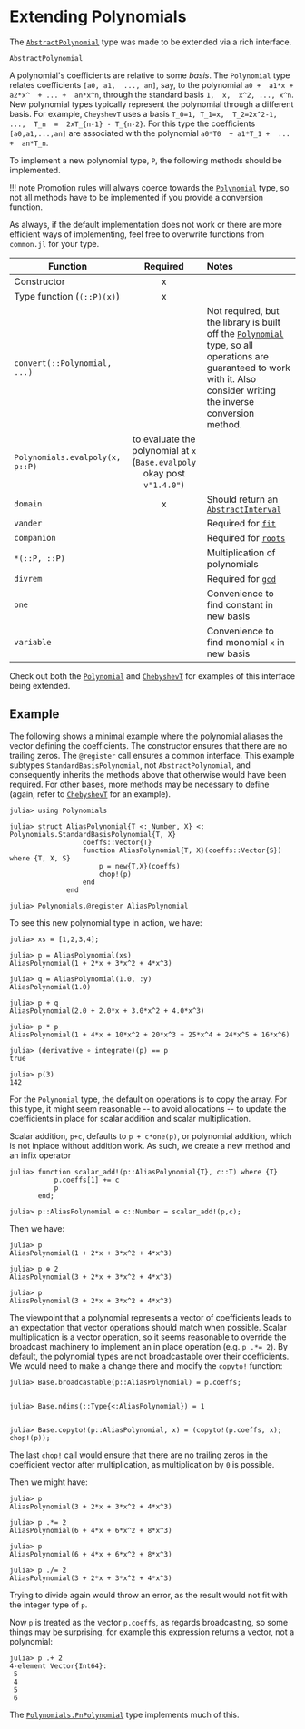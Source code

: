 # Extending Polynomials

The [`AbstractPolynomial`](@ref) type was made to be extended via a rich interface.

```@docs
AbstractPolynomial
```

A polynomial's  coefficients  are  relative to some *basis*. The `Polynomial` type relates coefficients  `[a0, a1,  ..., an]`, say,  to the  polynomial  `a0 +  a1*x + a2*x^  + ... +  an*x^n`,  through the standard  basis  `1,  x,  x^2, ..., x^n`.  New polynomial  types typically represent the polynomial through a different  basis. For example,  `CheyshevT` uses a basis  `T_0=1, T_1=x,  T_2=2x^2-1,  ...,  T_n  =  2xT_{n-1} - T_{n-2}`.  For this type  the  coefficients  `[a0,a1,...,an]` are associated with  the polynomial  `a0*T0  + a1*T_1 +  ...  +  an*T_n`.

To implement a new polynomial type, `P`, the following methods should
be implemented.

!!! note
    Promotion rules will always coerce towards the [`Polynomial`](@ref) type, so not all methods have to be implemented if you provide a conversion function.

As always, if the default implementation does not work or there are more efficient ways of implementing, feel free to overwrite functions from `common.jl` for your type.

| Function | Required | Notes |
|----------|:--------:|:------------|
| Constructor | x | |
| Type function (`(::P)(x)`) | x | |
| `convert(::Polynomial, ...)` | | Not required, but the library is built off the [`Polynomial`](@ref) type, so all operations are guaranteed to work with it. Also consider writing the inverse conversion method. |
| `Polynomials.evalpoly(x, p::P)` |  to evaluate the polynomial at `x` (`Base.evalpoly` okay post `v"1.4.0"`) |
| `domain` | x | Should return an  [`AbstractInterval`](https://invenia.github.io/Intervals.jl/stable/#Intervals-1) |
| `vander` | | Required for [`fit`](@ref) |
| `companion` | | Required for [`roots`](@ref) |
| `*(::P, ::P)` | | Multiplication of polynomials |
| `divrem` | | Required for [`gcd`](@ref)|
| `one`| | Convenience to find constant in new basis |
| `variable`| | Convenience to find monomial `x` in new  basis|

Check out both the [`Polynomial`](@ref) and [`ChebyshevT`](@ref) for examples of this interface being extended. 

## Example

The following shows a minimal example where the polynomial aliases the vector defining the coefficients. 
The constructor ensures that there are no trailing zeros. The `@register` call ensures a common interface. This example subtypes `StandardBasisPolynomial`, not `AbstractPolynomial`, and consequently inherits the methods above that otherwise would have been required. For other bases, more methods may be necessary to define (again, refer to [`ChebyshevT`](@ref) for an example).

```jldoctest AliasPolynomial
julia> using Polynomials

julia> struct AliasPolynomial{T <: Number, X} <: Polynomials.StandardBasisPolynomial{T, X}
                  coeffs::Vector{T}
                  function AliasPolynomial{T, X}(coeffs::Vector{S}) where {T, X, S}
                      p = new{T,X}(coeffs)
                      chop!(p)
                  end
              end

julia> Polynomials.@register AliasPolynomial
```

To see this new polynomial type in action, we have:

```jldoctest AliasPolynomial
julia> xs = [1,2,3,4];

julia> p = AliasPolynomial(xs)
AliasPolynomial(1 + 2*x + 3*x^2 + 4*x^3)

julia> q = AliasPolynomial(1.0, :y)
AliasPolynomial(1.0)

julia> p + q
AliasPolynomial(2.0 + 2.0*x + 3.0*x^2 + 4.0*x^3)

julia> p * p
AliasPolynomial(1 + 4*x + 10*x^2 + 20*x^3 + 25*x^4 + 24*x^5 + 16*x^6)

julia> (derivative ∘ integrate)(p) == p
true

julia> p(3)
142
```

For the `Polynomial` type, the default on operations is to copy the array. For this type, it might seem reasonable -- to avoid allocations -- to update the coefficients in place for scalar addition and scalar multiplication. 

Scalar addition, `p+c`, defaults to `p + c*one(p)`, or polynomial addition, which is not inplace without addition work. As such, we create a new method and an infix operator

```jldoctest AliasPolynomial
julia> function scalar_add!(p::AliasPolynomial{T}, c::T) where {T}
           p.coeffs[1] += c
           p
       end;

julia> p::AliasPolynomial ⊕ c::Number = scalar_add!(p,c);

```

Then we have:

```jldoctest AliasPolynomial
julia> p
AliasPolynomial(1 + 2*x + 3*x^2 + 4*x^3)

julia> p ⊕ 2
AliasPolynomial(3 + 2*x + 3*x^2 + 4*x^3)

julia> p
AliasPolynomial(3 + 2*x + 3*x^2 + 4*x^3)
```

The viewpoint that a polynomial represents a vector of coefficients  leads to an expectation that vector operations should match when possible. Scalar multiplication is a vector operation, so it seems reasonable to override the broadcast machinery to implement an in place operation (e.g. `p .*= 2`). By default, the polynomial types are not broadcastable over their coefficients. We would need to make a change there and modify the `copyto!` function:


```jldoctest AliasPolynomial
julia> Base.broadcastable(p::AliasPolynomial) = p.coeffs;


julia> Base.ndims(::Type{<:AliasPolynomial}) = 1


julia> Base.copyto!(p::AliasPolynomial, x) = (copyto!(p.coeffs, x); chop!(p));

```

The last `chop!` call would ensure that there are no trailing zeros in the coefficient vector after multiplication, as multiplication by `0` is possible.

Then we might have:

```jldoctest AliasPolynomial
julia> p
AliasPolynomial(3 + 2*x + 3*x^2 + 4*x^3)

julia> p .*= 2
AliasPolynomial(6 + 4*x + 6*x^2 + 8*x^3)

julia> p
AliasPolynomial(6 + 4*x + 6*x^2 + 8*x^3)

julia> p ./= 2
AliasPolynomial(3 + 2*x + 3*x^2 + 4*x^3)
```

Trying to divide again would throw an error, as the result would not fit with the integer type of `p`. 

Now `p` is treated as the vector `p.coeffs`, as regards broadcasting, so some things may be surprising, for example this expression returns a vector, not a polynomial:

```jldoctest AliasPolynomial
julia> p .+ 2
4-element Vector{Int64}:
 5
 4
 5
 6
```

The [`Polynomials.PnPolynomial`](@ref) type implements much of this.
